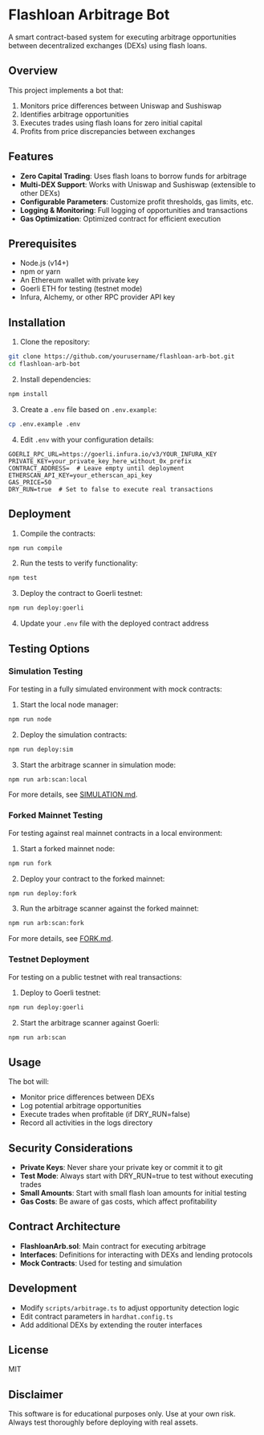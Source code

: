 # Flashloan Arbitrage Bot

A smart contract-based system for executing arbitrage opportunities between decentralized exchanges (DEXs) using flash loans.

## Overview

This project implements a bot that:
1. Monitors price differences between Uniswap and Sushiswap
2. Identifies arbitrage opportunities
3. Executes trades using flash loans for zero initial capital
4. Profits from price discrepancies between exchanges

## Features

- **Zero Capital Trading**: Uses flash loans to borrow funds for arbitrage
- **Multi-DEX Support**: Works with Uniswap and Sushiswap (extensible to other DEXs)
- **Configurable Parameters**: Customize profit thresholds, gas limits, etc.
- **Logging & Monitoring**: Full logging of opportunities and transactions
- **Gas Optimization**: Optimized contract for efficient execution

## Prerequisites

- Node.js (v14+)
- npm or yarn
- An Ethereum wallet with private key
- Goerli ETH for testing (testnet mode)
- Infura, Alchemy, or other RPC provider API key

## Installation

1. Clone the repository:
```bash
git clone https://github.com/yourusername/flashloan-arb-bot.git
cd flashloan-arb-bot
```

2. Install dependencies:
```bash
npm install
```

3. Create a `.env` file based on `.env.example`:
```bash
cp .env.example .env
```

4. Edit `.env` with your configuration details:
```
GOERLI_RPC_URL=https://goerli.infura.io/v3/YOUR_INFURA_KEY
PRIVATE_KEY=your_private_key_here_without_0x_prefix
CONTRACT_ADDRESS=  # Leave empty until deployment
ETHERSCAN_API_KEY=your_etherscan_api_key
GAS_PRICE=50
DRY_RUN=true  # Set to false to execute real transactions
```

## Deployment

1. Compile the contracts:
```bash
npm run compile
```

2. Run the tests to verify functionality:
```bash
npm test
```

3. Deploy the contract to Goerli testnet:
```bash
npm run deploy:goerli
```

4. Update your `.env` file with the deployed contract address

## Testing Options

### Simulation Testing

For testing in a fully simulated environment with mock contracts:

1. Start the local node manager:
```bash
npm run node
```

2. Deploy the simulation contracts:
```bash
npm run deploy:sim
```

3. Start the arbitrage scanner in simulation mode:
```bash
npm run arb:scan:local
```

For more details, see [SIMULATION.md](SIMULATION.md).

### Forked Mainnet Testing

For testing against real mainnet contracts in a local environment:

1. Start a forked mainnet node:
```bash
npm run fork
```

2. Deploy your contract to the forked mainnet:
```bash
npm run deploy:fork
```

3. Run the arbitrage scanner against the forked mainnet:
```bash
npm run arb:scan:fork
```

For more details, see [FORK.md](FORK.md).

### Testnet Deployment

For testing on a public testnet with real transactions:

1. Deploy to Goerli testnet:
```bash
npm run deploy:goerli
```

2. Start the arbitrage scanner against Goerli:
```bash
npm run arb:scan
```

## Usage

The bot will:
- Monitor price differences between DEXs
- Log potential arbitrage opportunities
- Execute trades when profitable (if DRY_RUN=false)
- Record all activities in the logs directory

## Security Considerations

- **Private Keys**: Never share your private key or commit it to git
- **Test Mode**: Always start with DRY_RUN=true to test without executing trades
- **Small Amounts**: Start with small flash loan amounts for initial testing
- **Gas Costs**: Be aware of gas costs, which affect profitability

## Contract Architecture

- **FlashloanArb.sol**: Main contract for executing arbitrage
- **Interfaces**: Definitions for interacting with DEXs and lending protocols
- **Mock Contracts**: Used for testing and simulation

## Development

- Modify `scripts/arbitrage.ts` to adjust opportunity detection logic
- Edit contract parameters in `hardhat.config.ts`
- Add additional DEXs by extending the router interfaces

## License

MIT

## Disclaimer

This software is for educational purposes only. Use at your own risk. Always test thoroughly before deploying with real assets.
